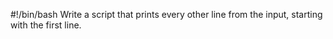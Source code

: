 #!/bin/bash
Write a script that prints every other line from the input, starting with the first line.
